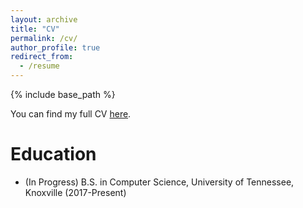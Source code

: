 ```yaml
---
layout: archive
title: "CV"
permalink: /cv/
author_profile: true
redirect_from:
  - /resume
---
```


{% include base_path %}

You can find my full CV [here](/files/cv.pdf).

Education
======
* (In Progress) B.S. in Computer Science, University of Tennessee, Knoxville (2017-Present)
